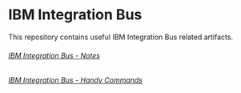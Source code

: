 # IBM Integration Bus

This repository contains useful IBM Integration Bus related artifacts.

###### [IBM Integration Bus - Notes](IIB-Notes) 
###### [IBM Integration Bus - Handy Commands](IBM-Integration-Bus---Handy-Commands)  
